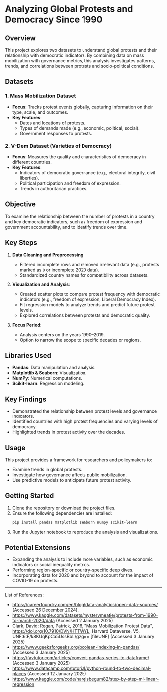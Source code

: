 # **Analyzing Global Protests and Democracy Since 1990**

## **Overview**
This project explores two datasets to understand global protests and their relationship with democratic indicators. By combining data on mass mobilization with governance metrics, this analysis investigates patterns, trends, and correlations between protests and socio-political conditions.

## **Datasets**
### 1. **Mass Mobilization Dataset**
- **Focus**: Tracks protest events globally, capturing information on their type, scale, and outcomes.
- **Key Features**:
  - Dates and locations of protests.
  - Types of demands made (e.g., economic, political, social).
  - Government responses to protests.

### 2. **V-Dem Dataset (Varieties of Democracy)**
- **Focus**: Measures the quality and characteristics of democracy in different countries.
- **Key Features**:
  - Indicators of democratic governance (e.g., electoral integrity, civil liberties).
  - Political participation and freedom of expression.
  - Trends in authoritarian practices.

## **Objective**
To examine the relationship between the number of protests in a country and key democratic indicators, such as freedom of expression and government accountability, and to identify trends over time.

## **Key Steps**
1. **Data Cleaning and Preprocessing**:
   - Filtered incomplete rows and removed irrelevant data (e.g., protests marked as `0` or incomplete 2020 data).
   - Standardized country names for compatibility across datasets.
   
2. **Visualization and Analysis**:
   - Created scatter plots to compare protest frequency with democratic indicators (e.g., freedom of expression, Liberal Democracy Index).
   - Fit regression models to analyze trends and predict future protest levels.
   - Explored correlations between protests and democratic quality.

3. **Focus Period**:
   - Analysis centers on the years 1990–2019.
   - Option to narrow the scope to specific decades or regions.

## **Libraries Used**
- **Pandas**: Data manipulation and analysis.
- **Matplotlib & Seaborn**: Visualization.
- **NumPy**: Numerical computations.
- **Scikit-learn**: Regression modeling.

## **Key Findings**
- Demonstrated the relationship between protest levels and governance indicators.
- Identified countries with high protest frequencies and varying levels of democracy.
- Highlighted trends in protest activity over the decades.

## **Usage**
This project provides a framework for researchers and policymakers to:
- Examine trends in global protests.
- Investigate how governance affects public mobilization.
- Use predictive models to anticipate future protest activity.

## **Getting Started**
1. Clone the repository or download the project files.
2. Ensure the following dependencies are installed:
   ```bash
   pip install pandas matplotlib seaborn numpy scikit-learn
   ```
3. Run the Jupyter notebook to reproduce the analysis and visualizations.

## **Potential Extensions**
- Expanding the analysis to include more variables, such as economic indicators or social inequality metrics.
- Performing region-specific or country-specific deep dives.
- Incorporating data for 2020 and beyond to account for the impact of COVID-19 on protests.

***

List of References:
- https://careerfoundry.com/en/blog/data-analytics/open-data-sources/ (Accessed 26 December 2024).
- https://www.kaggle.com/datasets/mysterymeatie/protests-from-1990-to-march-2020/data (Accessed 2 January 2025)
- Clark, David; Regan, Patrick, 2016, "Mass Mobilization Protest Data", https://doi.org/10.7910/DVN/HTTWYL, Harvard Dataverse, V5, UNF:6:F/k8KUqKpCa5UssBbL/gzg== [fileUNF] (Accessed 3 January 2025)
- https://www.geeksforgeeks.org/boolean-indexing-in-pandas/ (Accessed 3 January 2025)
- https://favtutor.com/articles/convert-pandas-series-to-dataframe/ (Accessed 3 January 2025)
- https://www.datacamp.com/tutorial/python-round-to-two-decimal-places (Accessed 12 January 2025)
- https://www.kaggle.com/code/nargisbegum82/step-by-step-ml-linear-regression